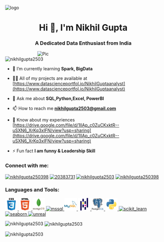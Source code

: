 ![logo](https://user-images.githubusercontent.com/74038190/225813708-98b745f2-7d22-48cf-9150-083f1b00d6c9.gif)
<h1 align="center">Hi 👋, I'm Nikhil Gupta</h1>
<h3 align="center">A Dedicated Data Enthusiast from India</h3>
<img align="right" alt="Pic" width="400" src="https://user-images.githubusercontent.com/55389276/140866485-8fb1c876-9a8f-4d6a-98dc-08c4981eaf70.gif">

<p align="left"> <img src="https://komarev.com/ghpvc/?username=nikhilgupta2503&label=Profile%20views&color=0e75b6&style=flat" alt="nikhilgupta2503" /> </p>

- 🌱 I’m currently learning **Spark, BigData**

- 👨‍💻 All of my projects are available at [https://www.datascienceportfol.io/NikhilGuptaanalyst](https://www.datascienceportfol.io/NikhilGuptaanalyst)

- 💬 Ask me about **SQL,Python,Excel, PowerBI**

- 📫 How to reach me **nikhilgupta2503@gmail.com**

- 📄 Know about my experiences [https://drive.google.com/file/d/1llAp_c0ZuCKxktR--uSXN6_XrKq3xIFN/view?usp=sharing](https://drive.google.com/file/d/1llAp_c0ZuCKxktR--uSXN6_XrKq3xIFN/view?usp=sharing)

- ⚡ Fun fact **I am funny & Leadership Skill**

<h3 align="left">Connect with me:</h3>
<p align="left">
<a href="https://linkedin.com/in/nikhilgupta250398" target="blank"><img align="center" src="https://raw.githubusercontent.com/rahuldkjain/github-profile-readme-generator/master/src/images/icons/Social/linked-in-alt.svg" alt="nikhilgupta250398" height="30" width="40" /></a>
<a href="https://stackoverflow.com/users/20383731" target="blank"><img align="center" src="https://raw.githubusercontent.com/rahuldkjain/github-profile-readme-generator/master/src/images/icons/Social/stack-overflow.svg" alt="20383731" height="30" width="40" /></a>
<a href="https://www.hackerrank.com/nikhilgupta2503" target="blank"><img align="center" src="https://raw.githubusercontent.com/rahuldkjain/github-profile-readme-generator/master/src/images/icons/Social/hackerrank.svg" alt="nikhilgupta2503" height="30" width="40" /></a>
<a href="https://www.leetcode.com/nikhilgupta250398" target="blank"><img align="center" src="https://raw.githubusercontent.com/rahuldkjain/github-profile-readme-generator/master/src/images/icons/Social/leet-code.svg" alt="nikhilgupta250398" height="30" width="40" /></a>
</p>

<h3 align="left">Languages and Tools:</h3>
<p align="left"> <a href="https://www.w3schools.com/css/" target="_blank" rel="noreferrer"> <img src="https://raw.githubusercontent.com/devicons/devicon/master/icons/css3/css3-original-wordmark.svg" alt="css3" width="40" height="40"/> </a> <a href="https://www.w3.org/html/" target="_blank" rel="noreferrer"> <img src="https://raw.githubusercontent.com/devicons/devicon/master/icons/html5/html5-original-wordmark.svg" alt="html5" width="40" height="40"/> </a> <a href="https://www.mongodb.com/" target="_blank" rel="noreferrer"> <img src="https://raw.githubusercontent.com/devicons/devicon/master/icons/mongodb/mongodb-original-wordmark.svg" alt="mongodb" width="40" height="40"/> </a> <a href="https://www.microsoft.com/en-us/sql-server" target="_blank" rel="noreferrer"> <img src="https://www.svgrepo.com/show/303229/microsoft-sql-server-logo.svg" alt="mssql" width="40" height="40"/> </a> <a href="https://www.mysql.com/" target="_blank" rel="noreferrer"> <img src="https://raw.githubusercontent.com/devicons/devicon/master/icons/mysql/mysql-original-wordmark.svg" alt="mysql" width="40" height="40"/> </a> <a href="https://pandas.pydata.org/" target="_blank" rel="noreferrer"> <img src="https://raw.githubusercontent.com/devicons/devicon/2ae2a900d2f041da66e950e4d48052658d850630/icons/pandas/pandas-original.svg" alt="pandas" width="40" height="40"/> </a> <a href="https://www.postgresql.org" target="_blank" rel="noreferrer"> <img src="https://raw.githubusercontent.com/devicons/devicon/master/icons/postgresql/postgresql-original-wordmark.svg" alt="postgresql" width="40" height="40"/> </a> <a href="https://www.python.org" target="_blank" rel="noreferrer"> <img src="https://raw.githubusercontent.com/devicons/devicon/master/icons/python/python-original.svg" alt="python" width="40" height="40"/> </a> <a href="https://scikit-learn.org/" target="_blank" rel="noreferrer"> <img src="https://upload.wikimedia.org/wikipedia/commons/0/05/Scikit_learn_logo_small.svg" alt="scikit_learn" width="40" height="40"/> </a> <a href="https://seaborn.pydata.org/" target="_blank" rel="noreferrer"> <img src="https://seaborn.pydata.org/_images/logo-mark-lightbg.svg" alt="seaborn" width="40" height="40"/> </a> <a href="https://unrealengine.com/" target="_blank" rel="noreferrer"> <img src="https://raw.githubusercontent.com/kenangundogan/fontisto/036b7eca71aab1bef8e6a0518f7329f13ed62f6b/icons/svg/brand/unreal-engine.svg" alt="unreal" width="40" height="40"/> </a> </p>

<p><img align="left" src="https://github-readme-stats.vercel.app/api/top-langs?username=nikhilgupta2503&show_icons=true&locale=en&layout=compact" alt="nikhilgupta2503" /></p>

<p>&nbsp;<img align="center" src="https://github-readme-stats.vercel.app/api?username=nikhilgupta2503&show_icons=true&locale=en" alt="nikhilgupta2503" /></p>

<p><img align="center" src="https://github-readme-streak-stats.herokuapp.com/?user=nikhilgupta2503&" alt="nikhilgupta2503" /></p>
